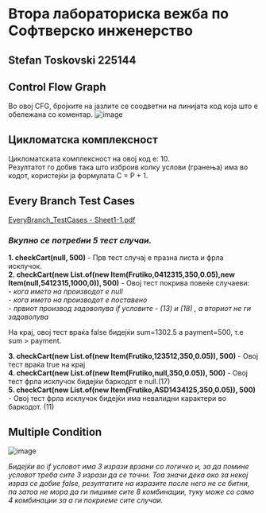 # Втора лабораториска вежба по Софтверско инженерство

## Stefan Toskovski 225144
Control Flow Graph
   -
Во овој CFG, бројките на јазлите се соодветни на линијата код која што е обележана со коментар. 
![image](https://github.com/stevetosak/SI_2024_lab2_225144/assets/116950252/66cc2601-a0b2-4c47-9531-fd7a225b62ae)

Цикломатска комплексност
   -
   Цикломатската комплексност на овој код е: 10.  
   Резултатот го добив така што изброив колку услови (гранења) има во кодот, користејќи ја формулата C = P + 1.
   
Every Branch Test Cases
   -
   [EveryBranch_TestCases - Sheet1-1.pdf](https://github.com/stevetosak/SI_2024_lab2_225144/files/15435369/EveryBranch_TestCases.-.Sheet1-1.pdf)

   ### _Вкупно се потребни 5 тест случаи._  
   **1. checkCart(null, 500)** - Прв тест случај е празна листа и фрла исклучок.  
   **2. checkCart(new List.of(new Item(Frutiko,0412315,350,0.05),new Item(null,5412315,1000,0)), 500)** - Oвој тест покрива повеќе случаеви:  
      - _кога името на производот е null_  
      - _кога името на производот е поставено_  
      - _првиот производ задоволува if условите - (13) и  (18) , а вториот не ги задоволува_  
   
   На крај, овој тест враќа false бидејќи sum=1302.5 а payment=500, т.е sum > payment.  
   
   **3. checkCart(new List.of(new Item(Frutiko,123512,350,0.05)), 500)** - Овој тест враќа true на крај  
   **4. checkCart(new List.of(new Item(Frutiko,null,350,0.05)), 500)** - Овој тест фрла исклучок бидејќи баркодот е null.(17)    
   **5. checkCart(new List.of(new Item(Frutiko,ASD1434125,350,0.05)), 500)** - Овој тест фрла исклучок бидејќи има невалидни карактери во баркодот. (11)  
 
Multiple Condition
-

   ![image](https://github.com/stevetosak/SI_2024_lab2_225144/assets/116950252/044f61c2-1fcb-4154-92cf-596566c9fa17)
   
 _Бидејќи во if условот има 3 изрази врзани со логичко и, за да помине условот треба сите 3 изрази да се точни. Тоа значи дека ако за некој израз се добие false, резултатите на изразите после него не се битни, па затоа не мора да ги пишиме сите 8 комбинации, туку може со само 4 комбинации за а ги покриеме сите случаи._


   
